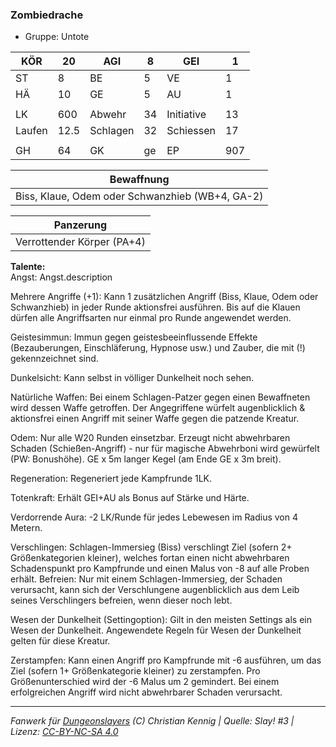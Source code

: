 ### Zombiedrache  
- Gruppe: Untote  

| KÖR | 20 | AGI | 8 | GEI | 1 |
| --- | --- | --- | --- | --- | --- |
| ST | 8 | BE | 5 | VE | 1 |
| HÄ | 10 | GE | 5 | AU | 1 |
|  |  |  |  |  |  |
| LK | 600 | Abwehr | 34 | Initiative | 13 |
| Laufen | 12.5 | Schlagen | 32 | Schiessen | 17 |
|  |  |  |  |  |  |
| GH | 64 | GK | ge | EP | 907 |


| Bewaffnung |
| --- |
| Biss, Klaue, Odem oder Schwanzhieb (WB+4, GA-2) |


| Panzerung |
| --- |
| Verrottender Körper (PA+4) |


**Talente:**  
Angst: Angst.description

Mehrere Angriffe (+1): Kann 1 zusätzlichen Angriff (Biss, Klaue, Odem oder Schwanzhieb) in jeder Runde aktionsfrei ausführen. Bis auf die Klauen dürfen alle Angriffsarten nur einmal pro Runde angewendet werden.

Geistesimmun: Immun gegen geistesbeeinflussende Effekte (Bezauberungen, Einschläferung, Hypnose usw.) und Zauber, die mit (!) gekennzeichnet sind.

Dunkelsicht: Kann selbst in völliger Dunkelheit noch sehen.

Natürliche Waffen: Bei einem Schlagen-Patzer gegen einen Bewaffneten wird dessen Waffe getroffen. Der Angegriffene würfelt augenblicklich & aktionsfrei einen Angriff mit seiner Waffe gegen die patzende Kreatur.

Odem: Nur alle W20 Runden einsetzbar. Erzeugt nicht abwehrbaren Schaden (Schießen-Angriff) - nur für magische Abwehrboni wird gewürfelt (PW: Bonushöhe). GE x 5m langer Kegel (am Ende GE x 3m breit).

Regeneration: Regeneriert jede Kampfrunde 1LK.

Totenkraft: Erhält GEI+AU als Bonus auf Stärke und Härte.

Verdorrende Aura: -2 LK/Runde für jedes Lebewesen im Radius von 4 Metern.

Verschlingen: Schlagen-Immersieg (Biss) verschlingt Ziel (sofern 2+ Größenkategorien kleiner), welches fortan einen nicht abwehrbaren Schadenspunkt pro Kampfrunde und einen Malus von -8 auf alle Proben erhält. Befreien: Nur mit einem Schlagen-Immersieg, der Schaden verursacht, kann sich der Verschlungene augenblicklich aus dem Leib seines Verschlingers befreien, wenn dieser noch lebt.

Wesen der Dunkelheit (Settingoption): Gilt in den meisten Settings als ein Wesen der Dunkelheit. Angewendete Regeln für Wesen der Dunkelheit gelten für diese Kreatur.

Zerstampfen: Kann einen Angriff pro Kampfrunde mit -6 ausführen, um das Ziel (sofern 1+ Größenkategorie kleiner) zu zerstampfen. Pro Größenunterschied wird der -6 Malus um 2 gemindert. Bei einem erfolgreichen Angriff wird nicht abwehrbarer Schaden verursacht.





___
*Fanwerk für [Dungeonslayers](https://www.dungeonslayers.net/) (C) Christian Kennig | Quelle: Slay! #3 | Lizenz: [CC-BY-NC-SA 4.0](https://creativecommons.org/licenses/by-nc-sa/4.0/deed.de)*